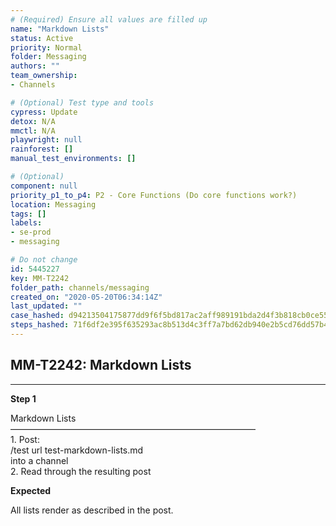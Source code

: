```yaml
---
# (Required) Ensure all values are filled up
name: "Markdown Lists"
status: Active
priority: Normal
folder: Messaging
authors: ""
team_ownership: 
- Channels

# (Optional) Test type and tools
cypress: Update
detox: N/A
mmctl: N/A
playwright: null
rainforest: []
manual_test_environments: []

# (Optional)
component: null
priority_p1_to_p4: P2 - Core Functions (Do core functions work?)
location: Messaging
tags: []
labels: 
- se-prod
- messaging

# Do not change
id: 5445227
key: MM-T2242
folder_path: channels/messaging
created_on: "2020-05-20T06:34:14Z"
last_updated: ""
case_hashed: d94213504175877dd9f6f5bd817ac2aff989191bda2d4f3b818cb0ce55ad706f7be03d0897ea1b5b3f48994c66b11fe8
steps_hashed: 71f6df2e395f635293ac8b513d4c3ff7a7bd62db940e2b5cd76dd57b4ee33c6ac60a410f08a0062d1c05ef3930dd98b2
---
```


## MM-T2242: Markdown Lists

---

**Step 1**

Markdown Lists\
————————————————————————————\
1\. Post:\
/test url test-markdown-lists.md\
into a channel\
2\. Read through the resulting post

**Expected**

All lists render as described in the post.
